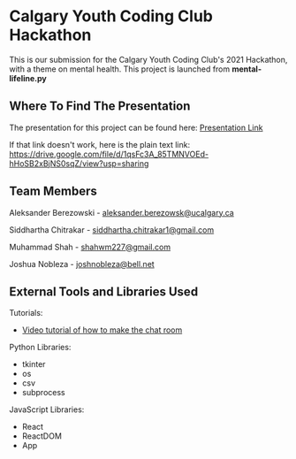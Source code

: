 # Calgary Youth Coding Club Hackathon

This is our submission for the Calgary Youth Coding Club's 2021 Hackathon, with a theme on mental health. This project is launched from **mental-lifeline.py**

## Where To Find The Presentation

The presentation for this project can be found here: [Presentation Link](https://drive.google.com/file/d/1qsFc3A_85TMNVOEd-hHoSB2xBjNS0sqZ/view?usp=sharing)

If that link doesn't work, here is the plain text link: 
https://drive.google.com/file/d/1qsFc3A_85TMNVOEd-hHoSB2xBjNS0sqZ/view?usp=sharing


## Team Members

Aleksander Berezowski - aleksander.berezowsk@ucalgary.ca

Siddhartha Chitrakar - siddhartha.chitrakar1@gmail.com

Muhammad Shah - shahwm227@gmail.com

Joshua Nobleza - joshnobleza@bell.net

## External Tools and Libraries Used

Tutorials:
* [Video tutorial of how to make the chat room](https://www.youtube.com/watch?v=jcOKU9f86XE&t=806s)

Python Libraries:
* tkinter
* os
* csv
* subprocess 

JavaScript Libraries:
* React
* ReactDOM
* App
